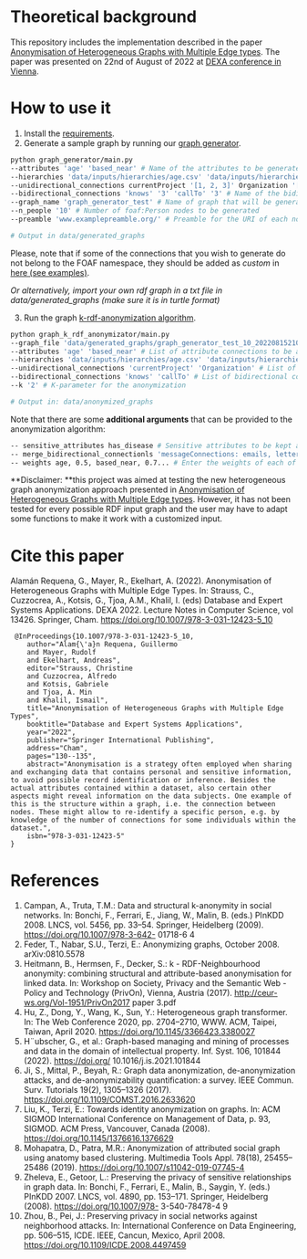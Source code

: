 # Theoretical background

This repository includes the implementation described in the paper [Anonymisation of Heterogeneous Graphs with Multiple Edge types](https://link.springer.com/chapter/10.1007/978-3-031-12423-5_10). The paper was presented on 22nd of August of 2022 at [DEXA conference in Vienna](https://www.dexa.org/). 

# How to use it

1. Install the [requirements](https://gitlab.sba-research.org/machine-learning/graph-anonymisation/-/blob/3629069e6e9b84fedb52e603e3edb425ab6866fa/requirements.txt).
2. Generate a sample graph by running our [graph generator](https://gitlab.sba-research.org/machine-learning/graph-anonymisation/-/blob/d99eb80e735b5c6bce172501badf3c1ac78cf6f5/graph_generator/main.py). 

```bash
python graph_generator/main.py 
--attributes 'age' 'based_near' # Name of the attributes to be generated
--hierarchies 'data/inputs/hierarchies/age.csv' 'data/inputs/hierarchies/austrian_cities.csv' # Path to hierarchy files that are used for attribute generation
--unidirectional_connections currentProject '[1, 2, 3]' Organization '[TU, UniWien]' # Name of the unidirectional connections to be created and their possible values
--bidirectional_connections 'knows' '3' 'callTo' '3' # Name of the bidirectional connections to be generated and the maximum amount of connections between nodes (for each)
--graph_name 'graph_generator_test' # Name of graph that will be generated (a timestamp and the number of people will be added by default)
--n_people '10' # Number of foaf:Person nodes to be generated
--preamble 'www.examplepreamble.org/' # Preamble for the URI of each node

# Output in data/generated_graphs
```

Please, note that if some of the connections that you wish to generate do not belong to the FOAF namespace, they should be added as *custom* in [here (see examples)](https://gitlab.sba-research.org/machine-learning/graph-anonymisation/-/blob/d99eb80e735b5c6bce172501badf3c1ac78cf6f5/graph_generator/namespace.py).

*Or alternatively, import your own rdf graph in a txt file in data/generated_graphs (make sure it is in turtle format)*

3. Run the graph [k-rdf-anonymization algorithm](https://gitlab.sba-research.org/machine-learning/graph-anonymisation/-/blob/3629069e6e9b84fedb52e603e3edb425ab6866fa/graph_k_rdf_anonymizator/main.py).

```bash
python graph_k_rdf_anonymizator/main.py
--graph_file 'data/generated_graphs/graph_generator_test_10_20220815210936.txt' # RDF graph to be anonymized (generated or imported)
--attributes 'age' 'based_near' # List of attribute connections to be anonymized
--hierarchies 'data/inputs/hierarchies/age.csv' 'data/inputs/hierarchies/austrian_cities.csv' # List of hierarchies to be used for the attribute generalization
--unidirectional_connections 'currentProject' 'Organization' # List of unidirectional connections to be anonymized
--bidirectional_connections 'knows' 'callTo' # List of bidirectional connections to be anonymized 
--k '2' # K-parameter for the anonymization

# Output in: data/anonymized_graphs
```

Note that there are some **additional arguments** that can be provided to the anonymization algorithm: 

```bash
-- sensitive_attributes has_disease # Sensitive attributes to be kept as they are originally
-- merge_bidirectional_connectionls 'messageConnections: emails, letters' # Enter which bidirectional connections should be merged together because, for instance, they are semantically similar. This adds an extra-layer of security to the anonymization and simplifies the graph in terms of semantics.
-- weights age, 0.5, based_near, 0.7... # Enter the weights of each of the connections for the dissimilarity computation algorithm. Weights are normalized afterwards. 
```

**Disclaimer: **this project was aimed at testing the new heterogeneous graph anonymization approach presented in [Anonymisation of Heterogeneous Graphs with Multiple Edge types](https://link.springer.com/chapter/10.1007/978-3-031-12423-5_10). However, it has not been tested for every possible RDF input graph and the user may have to adapt some functions to make it work with a customized input. 

# Cite this paper 

Alamán Requena, G., Mayer, R., Ekelhart, A. (2022). Anonymisation of Heterogeneous Graphs with Multiple Edge Types. In: Strauss, C., Cuzzocrea, A., Kotsis, G., Tjoa, A.M., Khalil, I. (eds) Database and Expert Systems Applications. DEXA 2022. Lecture Notes in Computer Science, vol 13426. Springer, Cham. https://doi.org/10.1007/978-3-031-12423-5_10

```
 @InProceedings{10.1007/978-3-031-12423-5_10,
    author="Alam{\'a}n Requena, Guillermo
    and Mayer, Rudolf
    and Ekelhart, Andreas",
    editor="Strauss, Christine
    and Cuzzocrea, Alfredo
    and Kotsis, Gabriele
    and Tjoa, A. Min
    and Khalil, Ismail",
    title="Anonymisation of Heterogeneous Graphs with Multiple Edge Types",
    booktitle="Database and Expert Systems Applications",
    year="2022",
    publisher="Springer International Publishing",
    address="Cham",
    pages="130--135",
    abstract="Anonymisation is a strategy often employed when sharing and exchanging data that contains personal and sensitive information, to avoid possible record identification or inference. Besides the actual attributes contained within a dataset, also certain other aspects might reveal information on the data subjects. One example of this is the structure within a graph, i.e. the connection between nodes. These might allow to re-identify a specific person, e.g. by knowledge of the number of connections for some individuals within the dataset.",
    isbn="978-3-031-12423-5"
}
```

# References

1. Campan, A., Truta, T.M.: Data and structural k-anonymity in social networks.
In: Bonchi, F., Ferrari, E., Jiang, W., Malin, B. (eds.) PInKDD 2008. LNCS, vol.
5456, pp. 33–54. Springer, Heidelberg (2009). https://doi.org/10.1007/978-3-642-
01718-6 4
2. Feder, T., Nabar, S.U., Terzi, E.: Anonymizing graphs, October 2008.
arXiv:0810.5578
3. Heitmann, B., Hermsen, F., Decker, S.: k - RDF-Neighbourhood anonymity: combining
structural and attribute-based anonymisation for linked data. In: Workshop
on Society, Privacy and the Semantic Web - Policy and Technology (PrivOn),
Vienna, Austria (2017). http://ceur-ws.org/Vol-1951/PrivOn2017 paper 3.pdf
4. Hu, Z., Dong, Y., Wang, K., Sun, Y.: Heterogeneous graph transformer. In: The
Web Conference 2020, pp. 2704–2710, WWW. ACM, Taipei, Taiwan, April 2020.
https://doi.org/10.1145/3366423.3380027
5. H¨ubscher, G., et al.: Graph-based managing and mining of processes and data in
the domain of intellectual property. Inf. Syst. 106, 101844 (2022). https://doi.org/
10.1016/j.is.2021.101844
6. Ji, S., Mittal, P., Beyah, R.: Graph data anonymization, de-anonymization attacks,
and de-anonymizability quantification: a survey. IEEE Commun. Surv. Tutorials
19(2), 1305–1326 (2017). https://doi.org/10.1109/COMST.2016.2633620
7. Liu, K., Terzi, E.: Towards identity anonymization on graphs. In: ACM SIGMOD
International Conference on Management of Data, p. 93, SIGMOD. ACM Press,
Vancouver, Canada (2008). https://doi.org/10.1145/1376616.1376629
8. Mohapatra, D., Patra, M.R.: Anonymization of attributed social graph using
anatomy based clustering. Multimedia Tools Appl. 78(18), 25455–25486 (2019).
https://doi.org/10.1007/s11042-019-07745-4
9. Zheleva, E., Getoor, L.: Preserving the privacy of sensitive relationships in graph
data. In: Bonchi, F., Ferrari, E., Malin, B., Saygin, Y. (eds.) PInKDD 2007. LNCS,
vol. 4890, pp. 153–171. Springer, Heidelberg (2008). https://doi.org/10.1007/978-
3-540-78478-4 9
10. Zhou, B., Pei, J.: Preserving privacy in social networks against neighborhood
attacks. In: International Conference on Data Engineering, pp. 506–515, ICDE.
IEEE, Cancun, Mexico, April 2008. https://doi.org/10.1109/ICDE.2008.4497459

